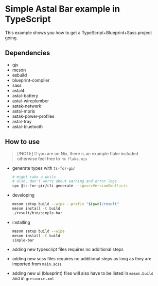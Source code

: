 # Simple Astal Bar example in TypeScript

This example shows you how to get a TypeScript+Blueprint+Sass project going.

## Dependencies

- gjs
- meson
- esbuild
- blueprint-compiler
- sass
- astal4
- astal-battery
- astal-wireplumber
- astak-network
- astal-mpris
- astak-power-profiles
- astal-tray
- astal-bluetooth

## How to use

> [!NOTE] If you are on Nix, there is an example flake included otherwise feel
> free to `rm flake.nix`

- generate types with `ts-for-gir`

  ```sh
  # might take a while
  # also, don't worry about warning and error logs
  npx @ts-for-gir/cli generate --ignoreVersionConflicts
  ```

- developing

  ```sh
  meson setup build --wipe --prefix "$(pwd)/result"
  meson install -C build
  ./result/bin/simple-bar
  ```

- installing

  ```sh
  meson setup build --wipe
  meson install -C build
  simple-bar
  ```

- adding new typescript files requires no additional steps
- adding new scss files requires no additional steps as long as they are
  imported from `main.scss`
- adding new ui (blueprint) files will also have to be listed in `meson.build`
  and in `gresource.xml`
